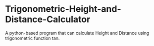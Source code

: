 # Trigonometric-Height-and-Distance-Calculator
A python-based program that can calculate Height and Distance using trigonometric function tan.
